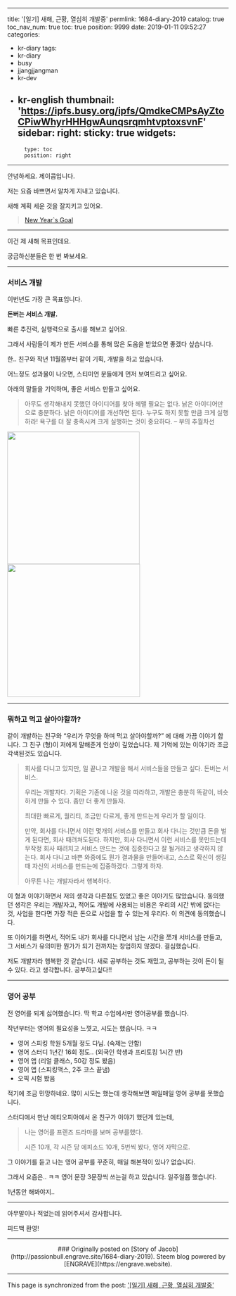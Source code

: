 
---
title: '[일기] 새해, 근황, 열심히 개발중'
permlink: 1684-diary-2019
catalog: true
toc_nav_num: true
toc: true
position: 9999
date: 2019-01-11 09:52:27
categories:
- kr-diary
tags:
- kr-diary
- busy
- jjangjjangman
- kr-dev
- kr-english
thumbnail: 'https://ipfs.busy.org/ipfs/QmdkeCMPsAyZtoCPiwWhyrHHHgwAunqsrqmhtvptoxsvnF'
sidebar:
    right:
        sticky: true
widgets:
    -
        type: toc
        position: right
---


<p>안녕하세요. 제이콥입니다.</p>
<p>저는 요즘 바쁘면서 알차게 지내고 있습니다.</p>
<p>새해 계획 세운 것을 잘지키고 있어요.</p>

<blockquote class="wp-embedded-content" data-secret="zqX9AofCWh"><p><a href="https://passionbull.net/new-years-goal/">New Year`s Goal</a></p></blockquote>

<hr />
<p>이건 제 새해 목표인데요.</p>
<p>궁금하신분들은 한 번 봐보세요.</p>
<hr />
<h3>서비스 개발</h3>
<p>이번년도 가장 큰 목표입니다.</p>
<p><strong>돈버는 서비스 개발.</strong></p>
<p>빠른 추진력, 실행력으로 출시를 해보고 싶어요.</p>
<p>그래서 사람들이 제가 만든 서비스를 통해 많은 도움을 받았으면 좋겠다 싶습니다.</p>
<p>한.. 친구와 작년 11월쯤부터 같이 기획, 개발을 하고 있습니다.</p>
<p>어느정도 성과물이 나오면, 스티미언 분들에게 먼저 보여드리고 싶어요.</p>
<p>아래의 말들을 기억하며, 좋은 서비스 만들고 싶어요.</p>
<blockquote><p>아무도 생각해내지 못했던 아이디어를 찾아 헤맬 필요는 없다. 낡은 아이디어만으로 충분하다. 낡은 아이디어를 개선하면 된다. 누구도 하지 못할 만큼 크게 실행하라! 욕구를 더 잘 충족시켜 크게 실행하는 것이 중요하다. – 부의 추월차선</p></blockquote>
<p><img class="" src="https://ipfs.busy.org/ipfs/QmdkeCMPsAyZtoCPiwWhyrHHHgwAunqsrqmhtvptoxsvnF" width="301" height="301" /><img class="alignnone wp-image-1686" src="https://passionbull.net/wp-content/uploads/2019/01/KakaoTalk_20190111_182148189.jpg" alt="" width="302" height="302" srcset="![](https://passionbull.net/wp-content/uploads/2019/01/KakaoTalk_20190111_182148189.jpg) 960w, ![](https://passionbull.net/wp-content/uploads/2019/01/KakaoTalk_20190111_182148189-150x150.jpg) 150w, ![](https://passionbull.net/wp-content/uploads/2019/01/KakaoTalk_20190111_182148189-300x300.jpg) 300w, ![](https://passionbull.net/wp-content/uploads/2019/01/KakaoTalk_20190111_182148189-768x768.jpg) 768w, ![](https://passionbull.net/wp-content/uploads/2019/01/KakaoTalk_20190111_182148189-250x250.jpg) 250w, ![](https://passionbull.net/wp-content/uploads/2019/01/KakaoTalk_20190111_182148189-174x174.jpg) 174w" sizes="(max-width: 302px) 100vw, 302px" /></p>
<hr />
<h3>뭐하고 먹고 살아야할까?</h3>
<p>같이 개발하는 친구와 “우리가 무엇을 하며 먹고 살아야할까?” 에 대해 가끔 이야기 합니다. 그 친구 (형)이 저에게 말해준게 인상이 깊었습니다. 제 기억에 있는 이야기라 조금 각색된것도 있습니다.</p>
<blockquote><p>회사를 다니고 있지만, 일 끝나고 개발을 해서 서비스들을 만들고 싶다. 돈버는 서비스.</p>
<p>우리는 개발자다. 기획은 기존에 나온 것을 따라하고, 개발은 충분히 똑같이, 비슷하게 만들 수 있다. 좀만 더 좋게 만들자.</p>
<p>최대한 빠르게, 퀄리티, 조금만 다르게, 좋게 만드는게 우리가 할 일이다.</p>
<p>만약, 회사를 다니면서 이런 몇개의 서비스를 만들고 회사 다니는 것만큼 돈을 벌게 된다면, 회사 때려쳐도된다. 하지만, 회사 다니면서 이런 서비스를 못만드는데 무작정 회사 때려치고 서비스 만드는 것에 집중한다고 잘 될거라고 생각하지 않는다. 회사 다니고 바쁜 와중에도 뭔가 결과물을 만들어내고, 스스로 확신이 생길 때 자신의 서비스를 만드는에 집중하겠다. 그렇게 하자.</p>
<p>아무튼 나는 개발자라서 행복하다.</p></blockquote>
<p>이 형과 이야기하면서 저의 생각과 다른점도 있었고 좋은 이야기도 많았습니다. 동의했던 생각은 우리는 개발자고, 적어도 개발에 사용되는 비용은 우리의 시간 밖에 없다는 것, 사업을 한다면 가장 적은 돈으로 사업을 할 수 있는게 우리다. 이 의견에 동의했습니다.</p>
<p>또 이야기를 하면서, 적어도 내가 회사를 다니면서 남는 시간을 쪼개 서비스를 만들고, 그 서비스가 유의미한 뭔가가 되기 전까지는 창업하지 않겠다. 결심했습니다.</p>
<p>저도 개발자라 행복한 것 같습니다. 새로 공부하는 것도 재밌고, 공부하는 것이 돈이 될 수 있다. 라고 생각합니다. 공부하고싶다!!</p>
<hr />
<h3>영어 공부</h3>
<p>전 영어를 되게 싫어했습니다. 딱 학교 수업에서만 영어공부를 했습니다.</p>
<p>작년부터는 영어의 필요성을 느꼇고, 시도는 했습니다. ㅋㅋ</p>
<ul>
<li>영어 스피킹 학원 5개월 정도 다님. (숙제는 안함)</li>
<li>영어 스터디 1년간 16회 정도.. (외국인 학생과 프리토킹 1시간 반)</li>
<li>영어 앱 (리얼 클래스, 50강 정도 봤음)</li>
<li>영어 앱 (스피킹맥스, 2주 코스 끝냄)</li>
<li>오픽 시험 봤음</li>
</ul>
<p>적기에 조금 민망하네요. 많이 시도는 했는데 생각해보면 매일매일 영어 공부를 못했습니다.</p>
<p>스터디에서 만난 에티오피아에서 온 친구가 이야기 했던게 있는데,</p>
<blockquote><p>나는 영어를 프렌즈 드라마를 보며 공부를했다.</p>
<p>시즌 10개, 각 시즌 당 에피소드 10개, 5번씩 봤다, 영어 자막으로.</p></blockquote>
<p>그 이야기를 듣고 나는 영어 공부를 꾸준히, 매일 해본적이 있나? 없습니다.</p>
<p>그래서 요즘은.. ㅋㅋ 영어 문장 3문장씩 쓰는걸 하고 있습니다. 일주일쯤 했습니다.</p>
<p>1년동안 해봐야지..</p>
<hr />
<p>아무말이나 적었는데 읽어주셔서 감사합니다.</p>
<p>피드백 환영!</p>


***
<center>
### Originally posted on [Story of Jacob](http://passionbull.engrave.site/1684-diary-2019). Steem blog powered by [ENGRAVE](https://engrave.website).
</center>

- - -

This page is synchronized from the post: ['[일기] 새해, 근황, 열심히 개발중'](https://steemit.com/@jacobyu/1684-diary-2019)
